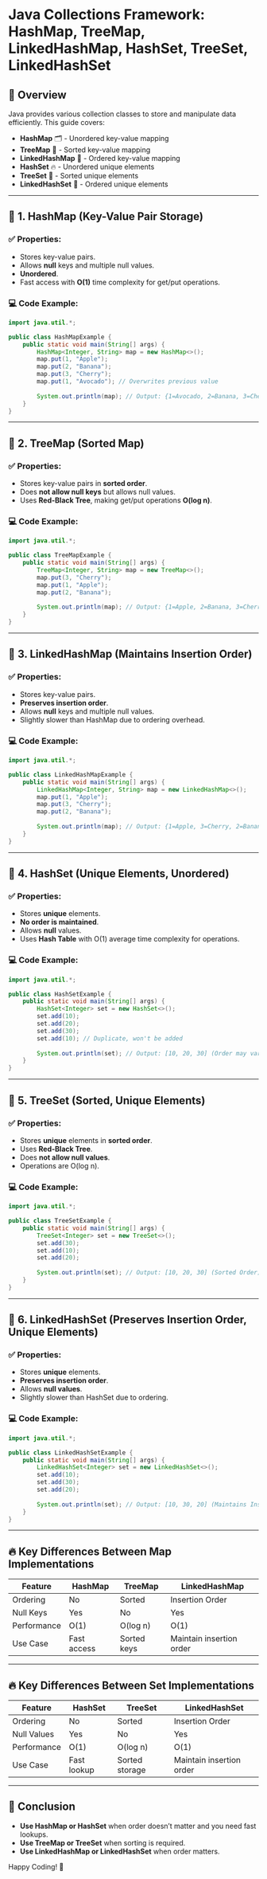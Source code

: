 # Java Collections Framework: HashMap, TreeMap, LinkedHashMap, HashSet, TreeSet, LinkedHashSet

## 📌 Overview
Java provides various collection classes to store and manipulate data efficiently. This guide covers:

- **HashMap** 🗂️ - Unordered key-value mapping
- **TreeMap** 🌲 - Sorted key-value mapping
- **LinkedHashMap** 🔗 - Ordered key-value mapping
- **HashSet** 🔥 - Unordered unique elements
- **TreeSet** 🌳 - Sorted unique elements
- **LinkedHashSet** 🔄 - Ordered unique elements

---

## 📌 1. HashMap (Key-Value Pair Storage)

### ✅ Properties:
- Stores key-value pairs.
- Allows **null** keys and multiple null values.
- **Unordered**.
- Fast access with **O(1)** time complexity for get/put operations.

### 💻 Code Example:
```java
import java.util.*;

public class HashMapExample {
    public static void main(String[] args) {
        HashMap<Integer, String> map = new HashMap<>();
        map.put(1, "Apple");
        map.put(2, "Banana");
        map.put(3, "Cherry");
        map.put(1, "Avocado"); // Overwrites previous value
        
        System.out.println(map); // Output: {1=Avocado, 2=Banana, 3=Cherry}
    }
}
```

---

## 📌 2. TreeMap (Sorted Map)

### ✅ Properties:
- Stores key-value pairs in **sorted order**.
- Does **not allow null keys** but allows null values.
- Uses **Red-Black Tree**, making get/put operations **O(log n)**.

### 💻 Code Example:
```java
import java.util.*;

public class TreeMapExample {
    public static void main(String[] args) {
        TreeMap<Integer, String> map = new TreeMap<>();
        map.put(3, "Cherry");
        map.put(1, "Apple");
        map.put(2, "Banana");
        
        System.out.println(map); // Output: {1=Apple, 2=Banana, 3=Cherry} (Sorted by Key)
    }
}
```

---

## 📌 3. LinkedHashMap (Maintains Insertion Order)

### ✅ Properties:
- Stores key-value pairs.
- **Preserves insertion order**.
- Allows **null** keys and multiple null values.
- Slightly slower than HashMap due to ordering overhead.

### 💻 Code Example:
```java
import java.util.*;

public class LinkedHashMapExample {
    public static void main(String[] args) {
        LinkedHashMap<Integer, String> map = new LinkedHashMap<>();
        map.put(1, "Apple");
        map.put(3, "Cherry");
        map.put(2, "Banana");
        
        System.out.println(map); // Output: {1=Apple, 3=Cherry, 2=Banana} (Insertion Order Maintained)
    }
}
```

---

## 📌 4. HashSet (Unique Elements, Unordered)

### ✅ Properties:
- Stores **unique** elements.
- **No order is maintained**.
- Allows **null** values.
- Uses **Hash Table** with O(1) average time complexity for operations.

### 💻 Code Example:
```java
import java.util.*;

public class HashSetExample {
    public static void main(String[] args) {
        HashSet<Integer> set = new HashSet<>();
        set.add(10);
        set.add(20);
        set.add(30);
        set.add(10); // Duplicate, won't be added
        
        System.out.println(set); // Output: [10, 20, 30] (Order may vary)
    }
}
```

---

## 📌 5. TreeSet (Sorted, Unique Elements)

### ✅ Properties:
- Stores **unique** elements in **sorted order**.
- Uses **Red-Black Tree**.
- Does **not allow null values**.
- Operations are O(log n).

### 💻 Code Example:
```java
import java.util.*;

public class TreeSetExample {
    public static void main(String[] args) {
        TreeSet<Integer> set = new TreeSet<>();
        set.add(30);
        set.add(10);
        set.add(20);
        
        System.out.println(set); // Output: [10, 20, 30] (Sorted Order)
    }
}
```

---

## 📌 6. LinkedHashSet (Preserves Insertion Order, Unique Elements)

### ✅ Properties:
- Stores **unique** elements.
- **Preserves insertion order**.
- Allows **null values**.
- Slightly slower than HashSet due to ordering.

### 💻 Code Example:
```java
import java.util.*;

public class LinkedHashSetExample {
    public static void main(String[] args) {
        LinkedHashSet<Integer> set = new LinkedHashSet<>();
        set.add(10);
        set.add(30);
        set.add(20);
        
        System.out.println(set); // Output: [10, 30, 20] (Maintains Insertion Order)
    }
}
```

---

## 🔥 Key Differences Between Map Implementations
| Feature        | HashMap | TreeMap | LinkedHashMap |
|---------------|---------|---------|---------------|
| Ordering      | No      | Sorted  | Insertion Order |
| Null Keys     | Yes     | No      | Yes |
| Performance   | O(1)    | O(log n) | O(1) |
| Use Case      | Fast access | Sorted keys | Maintain insertion order |

---

## 🔥 Key Differences Between Set Implementations
| Feature        | HashSet | TreeSet | LinkedHashSet |
|---------------|---------|---------|---------------|
| Ordering      | No      | Sorted  | Insertion Order |
| Null Values   | Yes     | No      | Yes |
| Performance   | O(1)    | O(log n) | O(1) |
| Use Case      | Fast lookup | Sorted storage | Maintain insertion order |

---

## 🎯 Conclusion
- **Use HashMap or HashSet** when order doesn’t matter and you need fast lookups.
- **Use TreeMap or TreeSet** when sorting is required.
- **Use LinkedHashMap or LinkedHashSet** when order matters.

Happy Coding! 🚀
